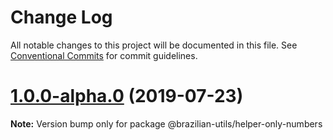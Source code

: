 # Change Log

All notable changes to this project will be documented in this file.
See [Conventional Commits](https://conventionalcommits.org) for commit guidelines.

# [1.0.0-alpha.0](https://github.com/brazilian-utils/brazilian-utils/tree/master/packages/helper-only-numbers/compare/@brazilian-utils/helper-only-numbers@0.1.5...@brazilian-utils/helper-only-numbers@1.0.0-alpha.0) (2019-07-23)

**Note:** Version bump only for package @brazilian-utils/helper-only-numbers

